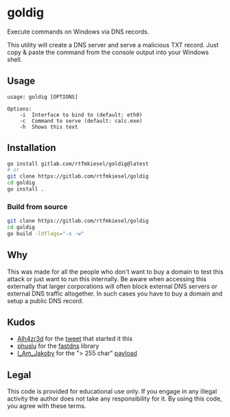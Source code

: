 # goldig
Execute commands on Windows via DNS records.

This utility will create a DNS server and serve a malicious TXT record. Just copy & paste the command from the console output into your Windows shell. 

## Usage
```
usage: goldig [OPTIONS]

Options:
    -i 	Interface to bind to (default: eth0)
    -c 	Command to serve (default: calc.exe)
    -h 	Shows this text
```

## Installation
```bash
go install gitlab.com/rtfmkiesel/goldig@latest
# or
git clone https://gitlab.com/rtfmkiesel/goldig
cd goldig
go install .
```
### Build from source
```bash
git clone https://gitlab.com/rtfmkiesel/goldig
cd goldig
go build -ldflags="-s -w"
```

## Why
This was made for all the people who don't want to buy a domain to test this attack or just want to run this internally. Be aware when accessing this externally that larger corporations will often block external DNS servers or external DNS traffic altogether. In such cases you have to buy a domain and setup a public DNS record.

## Kudos
+ [Alh4zr3d](https://twitter.com/Alh4zr3d) for the [tweet](https://twitter.com/Alh4zr3d/status/1566489367232651264) that started it this
+ [phuslu](https://github.com/phuslu/) for the [fastdns](https://github.com/phuslu/fastdns) library
+ [I_Am_Jakoby](https://twitter.com/I_Am_Jakoby) for the "> 255 char" [payload](https://twitter.com/I_Am_Jakoby/status/1570770517589917697)

## Legal
This code is provided for educational use only. If you engage in any illegal activity the author does not take any responsibility for it. By using this code, you agree with these terms.

